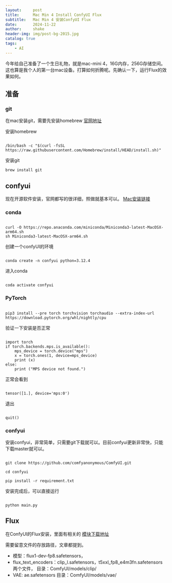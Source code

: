 ```yaml
---
layout:     post
title:      Mac Min 4 Install ConfyUI Flux
subtitle:   Mac Min 4 安装ConfyUI Flux
date:       2024-11-22
author:     shake
header-img: img/post-bg-2015.jpg
catalog: true
tags:
    - AI
---
```


今年给自己准备了一个生日礼物，就是mac-mini 4，16G内存，256G存储空间。 这也算是我个人的第一台mac设备。打算如何折腾呢。先确认一下，运行Flux的效果如何。

## 准备

### git

在mac安装git，需要先安装homebrew [官网地址](https://git-scm.com/downloads/mac)


安装homebrew

```

/bin/bash -c "$(curl -fsSL https://raw.githubusercontent.com/Homebrew/install/HEAD/install.sh)"

```


安装git

```
brew install git

```


## confyui

现在开源软件安装，官网都写的很详细，照做就基本可以。 [Mac安装链接](https://github.com/comfyanonymous/ComfyUI?tab=readme-ov-file#installing)




### conda

```

curl -O https://repo.anaconda.com/miniconda/Miniconda3-latest-MacOSX-arm64.sh
sh Miniconda3-latest-MacOSX-arm64.sh

```


创建一个confyUI的环境

```

conda create -n confyui python=3.12.4

```


进入conda

```

coda activate confyui

```



### PyTorch

```

pip3 install --pre torch torchvision torchaudio --extra-index-url https://download.pytorch.org/whl/nightly/cpu
```


验证一下安装是否正常

```

import torch
if torch.backends.mps.is_available():
    mps_device = torch.device("mps")
    x = torch.ones(1, device=mps_device)
    print (x)
else:
    print ("MPS device not found.")

```


正常会看到

```

tensor([1.], device='mps:0')

```


退出

```

quit()

```




### confyui

安装confyui，非常简单，只需要git下载就可以。目前confyui更新非常快，只能下载master就可以。


```

git clone https://github.com/comfyanonymous/ComfyUI.git

cd confyui

pip install -r requirement.txt

```


安装完成后，可以直接运行

```

python main.py

```



## Flux

在ConfyUI的Flux安装，里面有相关的 [模块下载地址](https://comfyanonymous.github.io/ComfyUI_examples/flux/)

需要留意文件的存放路径，文章都提到。


* 模型：flux1-dev-fp8.safetensors，
* flux_text_encoders：clip_l.safetensors，t5xxl_fp8_e4m3fn.safetensors 两个文件， 目录：ComfyUI/models/clip/ 
* VAE: ae.safetensors  目录：ComfyUI/models/vae/  







